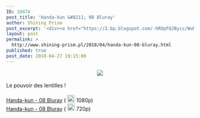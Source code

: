 ```yaml
---
ID: 10474
post_title: 'Handa-kun &#8211; 08 Bluray'
author: Shining Prism
post_excerpt: '<div><a href="https://2.bp.blogspot.com/-hROpFQJByic/WuNagLg_-TI/AAAAAAAABwE/EwPdxZUJEX8E891Jts94WEoY34gtwssNwCLcBGAs/s1600/Handa-kun%2B-%2B08.png"><img border="0" src="https://2.bp.blogspot.com/-hROpFQJByic/WuNagLg_-TI/AAAAAAAABwE/EwPdxZUJEX8E891Jts94WEoY34gtwssNwCLcBGAs/s1600/Handa-kun%2B-%2B08.png"></a></div><br>Le pouvoir des lentilles !<br><a href="http://jheberg.net/captcha/prism-kun-handa-kun-08-bluray-hevc-10bits-full-hd/"><br></a><a href="http://jheberg.net/captcha/prism-kun-handa-kun-08-bluray-hevc-10bits-full-hd/">Handa-kun - 08 Bluray</a> ( <img border="0" height="20" src="https://img4.hostingpics.net/pics/1924291f1f71f1fa.png" width="20"> 1080p)<br><a href="http://jheberg.net/captcha/prism-kun-handa-kun-08-bluray/">Handa-kun - 08 Bluray</a> (  <img border="0" height="20" src="https://img4.hostingpics.net/pics/7608031f1eb1f1f7.png" width="20"> 720p)<br><br>'
layout: post
permalink: >
  http://www.shining-prism.pl/2018/04/handa-kun-08-bluray.html
published: true
post_date: 2018-04-27 19:15:00
---
```

<div class="separator" style="clear: both; text-align: center;"><a href="https://2.bp.blogspot.com/-hROpFQJByic/WuNagLg_-TI/AAAAAAAABwE/EwPdxZUJEX8E891Jts94WEoY34gtwssNwCLcBGAs/s1600/Handa-kun%2B-%2B08.png" imageanchor="1" style="margin-left: 1em; margin-right: 1em;"><img border="0" data-original-height="900" data-original-width="1600" src="https://2.bp.blogspot.com/-hROpFQJByic/WuNagLg_-TI/AAAAAAAABwE/EwPdxZUJEX8E891Jts94WEoY34gtwssNwCLcBGAs/s1600/Handa-kun%2B-%2B08.png" /></a></div><br />Le pouvoir des lentilles !<br /><a href="http://jheberg.net/captcha/prism-kun-handa-kun-08-bluray-hevc-10bits-full-hd/"><br /></a><a href="http://jheberg.net/captcha/prism-kun-handa-kun-08-bluray-hevc-10bits-full-hd/">Handa-kun - 08 Bluray</a> ( <img border="0" height="20" src="https://img4.hostingpics.net/pics/1924291f1f71f1fa.png" width="20" /> 1080p)<br /><a href="http://jheberg.net/captcha/prism-kun-handa-kun-08-bluray/">Handa-kun - 08 Bluray</a> (  <img border="0" height="20" src="https://img4.hostingpics.net/pics/7608031f1eb1f1f7.png" width="20" /> 720p)<br /><br />